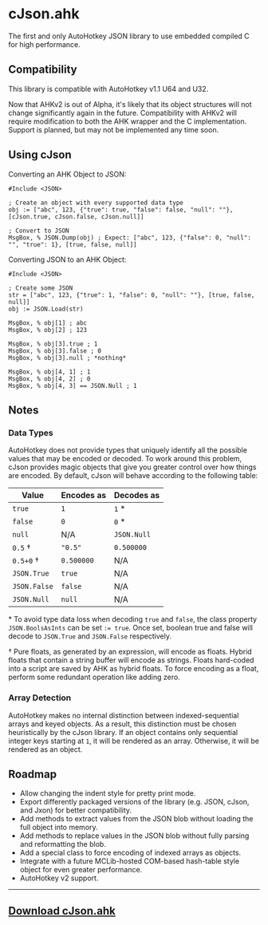 
# cJson.ahk

The first and only AutoHotkey JSON library to use embedded compiled C for high
performance.

## Compatibility

This library is compatible with AutoHotkey v1.1 U64 and U32.

Now that AHKv2 is out of Alpha, it's likely that its object structures will not
change significantly again in the future. Compatibility with AHKv2 will require
modification to both the AHK wrapper and the C implementation. Support is
planned, but may not be implemented any time soon.

## Using cJson

Converting an AHK Object to JSON:

```ahk
#Include <JSON>

; Create an object with every supported data type
obj := ["abc", 123, {"true": true, "false": false, "null": ""}, [cJson.true, cJson.false, cJson.null]]

; Convert to JSON
MsgBox, % JSON.Dump(obj) ; Expect: ["abc", 123, {"false": 0, "null": "", "true": 1}, [true, false, null]]
```

Converting JSON to an AHK Object:

```ahk
#Include <JSON>

; Create some JSON
str = ["abc", 123, {"true": 1, "false": 0, "null": ""}, [true, false, null]]
obj := JSON.Load(str)

MsgBox, % obj[1] ; abc
MsgBox, % obj[2] ; 123

MsgBox, % obj[3].true ; 1
MsgBox, % obj[3].false ; 0
MsgBox, % obj[3].null ; *nothing*

MsgBox, % obj[4, 1] ; 1
MsgBox, % obj[4, 2] ; 0
MsgBox, % obj[4, 3] == JSON.Null ; 1
```

## Notes

### Data Types

AutoHotkey does not provide types that uniquely identify all the possible values
that may be encoded or decoded. To work around this problem, cJson provides
magic objects that give you greater control over how things are encoded. By
default, cJson will behave according to the following table:

| Value         | Encodes as | Decodes as    |
|---------------|------------|---------------|
| `true`        | `1`        | `1` *         |
| `false`       | `0`        | `0` *         |
| `null`        | N/A        | `JSON.Null`   |
| `0.5` †       | `"0.5"`    | `0.500000`    |
| `0.5+0` †     | `0.500000` | N/A           |
| `JSON.True`   | `true`     | N/A           |
| `JSON.False`  | `false`    | N/A           |
| `JSON.Null`   | `null`     | N/A           |

\* To avoid type data loss when decoding `true` and `false`, the class property
   `JSON.BoolsAsInts` can be set `:= true`. Once set, boolean true and false
   will decode to `JSON.True` and `JSON.False` respectively.

† Pure floats, as generated by an expression, will encode as floats. Hybrid
  floats that contain a string buffer will encode as strings. Floats hard-coded
  into a script are saved by AHK as hybrid floats. To force encoding as a float,
  perform some redundant operation like adding zero.

### Array Detection

AutoHotkey makes no internal distinction between indexed-sequential arrays and
keyed objects. As a result, this distinction must be chosen heuristically by the
cJson library. If an object contains only sequential integer keys starting at
`1`, it will be rendered as an array. Otherwise, it will be rendered as an
object.

## Roadmap

* Allow changing the indent style for pretty print mode.
* Export differently packaged versions of the library (e.g. JSON, cJson, and
  Jxon) for better compatibility.
* Add methods to extract values from the JSON blob without loading the full
  object into memory.
* Add methods to replace values in the JSON blob without fully parsing and
  reformatting the blob.
* Add a special class to force encoding of indexed arrays as objects.
* Integrate with a future MCLib-hosted COM-based hash-table style object for
  even greater performance.
* AutoHotkey v2 support.

---

## [Download cJson.ahk](https://github.com/G33kDude/cJson.ahk/releases)